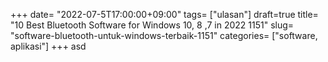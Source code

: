 +++
date= "2022-07-5T17:00:00+09:00"
tags= ["ulasan"]
draft=true
title= "10 Best Bluetooth Software for Windows 10, 8 ,7 in 2022        1151"
slug= "software-bluetooth-untuk-windows-terbaik-1151"
categories= ["software, aplikasi"]
+++
asd

